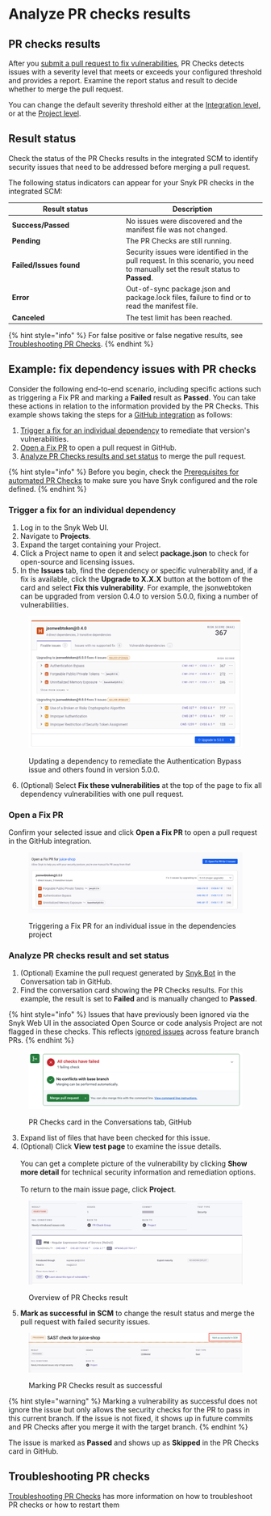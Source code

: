 # Analyze PR checks results

## PR checks results

After you [submit a pull request to fix vulnerabilities](../../snyk-open-source/manage-vulnerabilities/fix-your-vulnerabilities.md), PR Checks detects issues with a severity level that meets or exceeds your configured threshold and provides a report. Examine the report status and result to decide whether to merge the pull request.

You can change the default severity threshold either at the [Integration level](configure-pull-request-checks.md#configure-pr-checks-at-the-integration-level), or at the [Project level](configure-pull-request-checks.md#configure-pr-checks-at-the-project-level).

## Result status

Check the status of the PR Checks results in the integrated SCM to identify security issues that need to be addressed before merging a pull request.

The following status indicators can appear for your Snyk PR checks in the integrated SCM:

<table><thead><tr><th width="212">Result status</th><th>Description</th></tr></thead><tbody><tr><td><strong>Success/Passed</strong></td><td>No issues were discovered and the manifest file was not changed.</td></tr><tr><td><strong>Pending</strong></td><td>The PR Checks are still running.</td></tr><tr><td><strong>Failed/Issues found</strong></td><td>Security issues were identified in the pull request. In this scenario, you need to manually set the result status to <strong>Passed</strong>.</td></tr><tr><td><strong>Error</strong></td><td>Out-of-sync package.json and package.lock files, failure to find or to read the manifest file.</td></tr><tr><td><strong>Canceled</strong></td><td>The test limit has been reached.</td></tr></tbody></table>

{% hint style="info" %}
For false positive or false negative results, see [Troubleshooting PR Checks](troubleshoot-pr-checks.md).
{% endhint %}

## **Example: fix dependency issues with PR checks**

Consider the following end-to-end scenario, including specific actions such as triggering a Fix PR and marking a **Failed** result as **Passed**. You can take these actions in relation to the information provided by the PR Checks. This example shows taking the steps for a [GitHub integration](../../../scm-integrations/organization-level-integrations/github.md) as follows:

1. [Trigger a fix for an individual dependency](analyze-pr-checks-results.md#trigger-a-fix-for-an-individual-dependency) to remediate that version's vulnerabilities.
2. [Open a Fix PR](analyze-pr-checks-results.md#open-a-fix-pr) to open a pull request in GitHub.
3. [Analyze PR Checks results and set status](analyze-pr-checks-results.md#analyze-pr-checks-result-and-set-status) to merge the pull request.

{% hint style="info" %}
Before you begin, check the [Prerequisites for automated PR Checks](configure-pull-request-checks.md#prerequisites-for-automated-pr-checks) to make sure you have Snyk configured and the role defined.
{% endhint %}

### Trigger a fix for an individual dependency

1. Log in to the Snyk Web UI.
2. Navigate to **Projects**.
3. Expand the target containing your Project.
4. Click a Project name to open it and select **package.json** to check for open-source and licensing issues.
5. In the **Issues** tab, find the dependency or specific vulnerability and, if a fix is available, click the **Upgrade to X.X.X** button at the bottom of the card and select **Fix this vulnerability**. For example, the jsonwebtoken can be upgraded from version 0.4.0 to version 5.0.0, fixing a number of vulnerabilities.

<figure><img src="../../../.gitbook/assets/PR-checks-fix-dependencies-issue.png" alt=""><figcaption><p>Updating a dependency to remediate the Authentication Bypass issue and others found in version 5.0.0.</p></figcaption></figure>

6. (Optional) Select **Fix these vulnerabilities** at the top of the page to fix all dependency vulnerabilities with one pull request.

### Open a Fix PR

Confirm your selected issue and click **Open a Fix PR** to open a pull request in the GitHub integration.

<figure><img src="../../../.gitbook/assets/PR-checks-triggering-fix-pr.png" alt=""><figcaption><p>Triggering a Fix PR for an individual issue in the dependencies project</p></figcaption></figure>

### Analyze PR checks result and set status

1. (Optional) Examine the pull request generated by [Snyk Bot](../../../scm-integrations/organization-level-integrations/github.md#commit-signing) in the Conversation tab in GitHub.
2. Find the conversation card showing the PR Checks results. For this example, the result is set to **Failed** and is manually changed to **Passed**.&#x20;

{% hint style="info" %}
Issues that have previously been ignored via the Snyk Web UI in the associated Open Source or code analysis Project are not flagged in these checks. This reflects [ignored issues](../../../manage-risk/prioritize-issues-for-fixing/ignore-issues/) across feature branch PRs.
{% endhint %}

<figure><img src="../../../.gitbook/assets/github-pr-checks-card (1).png" alt="PR Checks card in the Conversations tab, GitHub."><figcaption><p>PR Checks card in the Conversations tab, GitHub</p></figcaption></figure>

3. Expand list of files that have been checked for this issue.
4. (Optional) Click **View test page** to examine the issue details.\
   \
   You can get a complete picture of the vulnerability by clicking **Show more detail** for technical security information and remediation options.\
   \
   To return to the main issue page, click **Project**.

<figure><img src="../../../.gitbook/assets/result_page_PR_Checks (1).png" alt="Overview of PR Checks result."><figcaption><p>Overview of PR Checks result</p></figcaption></figure>

5. **Mark as successful in SCM** to change the result status and merge the pull request with failed security issues.

<figure><img src="../../../.gitbook/assets/github-mark-result-successful.png" alt="Marking PR Checks result as successful."><figcaption><p>Marking PR Checks result as successful</p></figcaption></figure>

{% hint style="warning" %}
Marking a vulnerability as successful does not ignore the issue but only allows the security checks for the PR to pass in this current branch. If the issue is not fixed, it shows up in future commits and PR Checks after you merge it with the target branch.
{% endhint %}

The issue is marked as **Passed** and shows up as **Skipped** in the PR Checks card in GitHub.

## Troubleshooting PR checks

[Troubleshooting PR Checks](troubleshoot-pr-checks.md) has more information on how to troubleshoot PR checks or how to restart them
